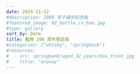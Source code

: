 ```yaml
---
date: 2024-11-12
#description: 2000 年千禧年紀念版
#featured_image: 02_bottle_in_box.jpg
#type: gallery
sort_by: Date
title: 藍牌 200 周年限定版
#categories: ["whisky", "springbank"]
#resources:
#  - src: springbank/aged_32_years/box_front.jpg
#    title: "anyway"
---
```

